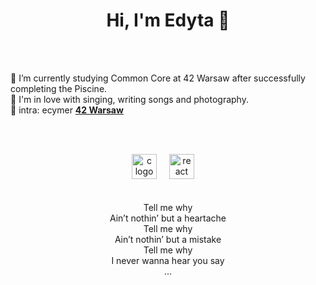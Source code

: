 
  <h1 align="center">Hi, I'm Edyta 👋</h1><br><br>




🌱 I’m currently studying Common Core at 42 Warsaw after successfully completing the Piscine.<br>
🎤 I'm in love with singing, writing songs and photography.<br>
🚀  intra: ecymer  <b><a href="https://42warsaw.pl/">42 Warsaw</a></b><br>


<br><br>

<div align="center">
  <img src="https://cdn.jsdelivr.net/gh/devicons/devicon/icons/c/c-original.svg" height="40" alt="c logo"  />
  <img width="12" />
  <img src="https://cdn.jsdelivr.net/gh/devicons/devicon/icons/react/react-original.svg" height="40" alt="react logo"  />
  <img width="12" />
</div>
<br><br>
<div align="center">
  Tell me why<br>
Ain’t nothin’ but a heartache<br>
Tell me why<br>
Ain’t nothin’ but a mistake<br>
Tell me why<br>
I never wanna hear you say<br>
...<br>
</div>


###
